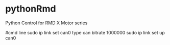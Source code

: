 # pythonRmd
Python Control for RMD X Motor series

#cmd line
sudo ip link set can0 type can bitrate 1000000
sudo ip link set up can0

